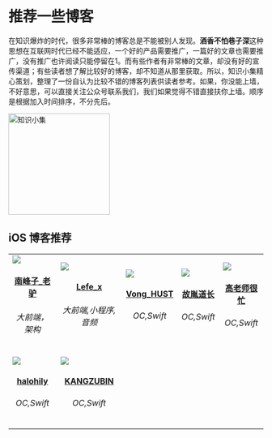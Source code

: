 # 推荐一些博客

在知识爆炸的时代，很多非常棒的博客总是不能被别人发现。**酒香不怕巷子深**这种思想在互联网时代已经不能适应，一个好的产品需要推广，一篇好的文章也需要推广，没有推广也许阅读只能停留在1。而有些作者有非常棒的文章，却没有好的宣传渠道；有些读者想了解比较好的博客，却不知道从那里获取。所以，知识小集精心策划，整理了一份自认为比较不错的博客列表供读者参考。如果，你没能上墙，不好意思，可以直接关注公众号联系我们，我们如果觉得不错直接扶你上墙。顺序是根据加入时间排序，不分先后。

<img src="https://raw.githubusercontent.com/iOS-Tips/iOS-tech-set/master/images/qrcode.jpg" title="知识小集" width="200"/>

## iOS 博客推荐

<table id='南峰子_老驴'>
<tr>
<td id='andrew-mcburney'>
<a href='https://weibo.com/touristdiary'>
<img src='https://tva1.sinaimg.cn/crop.1.0.1366.1366.180/c5ff030ejw8f5bbc70i61j212011yq80.jpg'>
</a>
<h4 align='center'><a href='http://southpeak.github.io/'>南峰子_老驴</a></h4>
<h6 align='center'>大前端，架构</h6>
</td>

<td id='Lefe_x'>
<a href='https://weibo.com/u/5953150140'>
<img src='https://tva4.sinaimg.cn/crop.8.0.1226.1226.180/006uSOiEjw8f9h4ihstq4j30yi0y2gnq.jpg'>
</a>
<h4 align='center'><a href='https://www.jianshu.com/u/7c787af04cd1'>Lefe_x</a></h4>
<h6 align='center'>大前端,小程序,音频</h6>
</td>

<td id='Vong_HUST'>
<a href='https://weibo.com/VongLo'>
<img src='https://tvax3.sinaimg.cn/crop.0.0.667.667.180/ba81ca29ly8fhu4meonedj20ij0ijgmh.jpg'>
</a>
<h4 align='center'><a href='http://vongloo.me/'>Vong_HUST</a></h4>
<h6 align='center'>OC,Swift</h6>
</td>

<td id='故胤道长'>
<a href='https://weibo.com/soapyigu'>
<img src='https://tva4.sinaimg.cn/crop.14.0.721.721.180/6cf34ee4jw8f8rdmtzzgmj20ku0k10t5.jpg'>
</a>
<h4 align='center'><a href=''>故胤道长</a></h4>
<h6 align='center'>OC,Swift</h6>
</td>

<td id='高老师很忙'>
<a href='https://weibo.com/517082456'>
<img src='https://tva4.sinaimg.cn/crop.0.0.1242.1242.180/5fe18d75jw8evft9qcjh5j20yi0yigo5.jpg'>
</a>
<h4 align='center'><a href=''>高老师很忙</a></h4>
<h6 align='center'>OC,Swift</h6>
</td>

<tr>
<td id='halohily'>
<a href='http://weibo.com/halohily'>
<img src='https://tva4.sinaimg.cn/crop.9.0.493.493.180/d9ec7ffcjw8f8a753z961j20e80dp0t3.jpg'>
</a>
<h4 align='center'><a href=''>halohily</a></h4>
<h6 align='center'>OC,Swift</h6>
</td>

<td id='KANGZUBIN'>
<a href='https://weibo.com/kangzubin'>
<img src='https://tva3.sinaimg.cn/crop.0.0.440.440.180/621b53aejw8ekybg28hxzj20c80c83z0.jpg'>
</a>
<h4 align='center'><a href='https://kangzubin.com'>KANGZUBIN</a></h4>
<h6 align='center'>OC,Swift</h6>
</td>
</tr>

</table>
